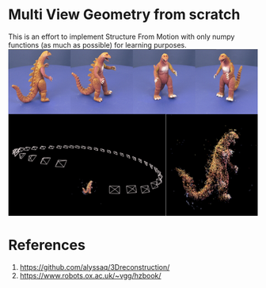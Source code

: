 # Multi View Geometry from scratch

This is an effort to implement Structure From Motion with only numpy functions (as much as possible) for learning purposes. 
![alt text](sfm.jpg "Sparse Reconstruction and Structure From Motion")

# References
1. https://github.com/alyssaq/3Dreconstruction/
2. https://www.robots.ox.ac.uk/~vgg/hzbook/
